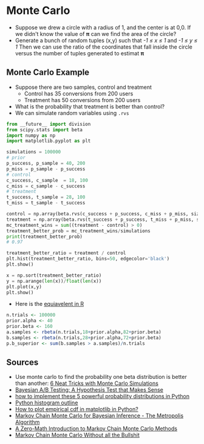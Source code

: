 # Monte Carlo

* Suppose we drew a circle with a radius of 1, and the center is at 0,0. If we didn't know the value of <strong>&pi;</strong> can we find the area of the circle?
* Generate a bunch of random tuples (x,y) such that <em>-1 &le; x &le; 1</em> and <em>-1 &le; y &le; 1</em> Then we can use the ratio of the coordinates that fall inside the circle versus the number of tuples generated to estimat <strong>&pi;</strong>

## Monte Carlo Example

* Suppose there are two samples, control and treatment
  * Control has 35 conversions from 200 users
  * Treatment has 50 conversions from 200 users
* What is the probability that treatment is better than control?
* We can simulate random variables using `.rvs`

```python
from __future__ import division
from scipy.stats import beta
import numpy as np
import matplotlib.pyplot as plt

simulations = 100000
# prior
p_success, p_sample = 40, 200
p_miss = p_sample - p_success
# control
c_success, c_sample  = 18, 100
c_miss = c_sample - c_success
# treatment
t_success, t_sample = 28, 100
t_miss = t_sample - t_success

control = np.array(beta.rvs(c_success + p_success, c_miss + p_miss, size=simulations))
treatment = np.array(beta.rvs(t_success + p_success, t_miss + p_miss, size=simulations))
mc_treatment_wins = sum((treatment - control) > 0)
treatment_better_prob = mc_treatment_wins/simulations
print(treatment_better_prob)
# 0.97

treatment_better_ratio = treatment / control
plt.hist(treatment_better_ratio, bins=50, edgecolor='black')
plt.show()

x = np.sort(treatment_better_ratio)
y = np.arange(len(x))/float(len(x))
plt.plot(x,y)
plt.show()
```

* Here is the [equiavelent in R](https://www.countbayesie.com/blog/2015/4/25/bayesian-ab-testing)

```r
n.trials <- 100000
prior.alpha <- 40
prior.beta <- 160
a.samples <- rbeta(n.trials,18+prior.alpha,82+prior.beta)
b.samples <- rbeta(n.trials,28+prior.alpha,72+prior.beta)
p.b_superior <- sum(b.samples > a.samples)/n.trials
```


## Sources

* Use monte carlo to find the probability one beta distribution is better than another: [6 Neat Tricks with Monte Carlo Simulations](https://www.countbayesie.com/blog/2015/3/3/6-amazing-trick-with-monte-carlo-simulations)
* [Bayesian A/B Testing: A Hypothesis Test that Makes Sense](https://www.countbayesie.com/blog/2015/4/25/bayesian-ab-testing)
* [how to implement these 5 powerful probability distributions in Python](https://bigdata-madesimple.com/how-to-implement-these-5-powerful-probability-distributions-in-python/)
* [Python histogram outline](https://stackoverflow.com/questions/42741687/python-histogram-outline)
* [How to plot empirical cdf in matplotlib in Python?](https://stackoverflow.com/questions/3209362/how-to-plot-empirical-cdf-in-matplotlib-in-python)
* [Markov Chain Monte Carlo for Bayesian Inference - The Metropolis Algorithm](https://www.quantstart.com/articles/Markov-Chain-Monte-Carlo-for-Bayesian-Inference-The-Metropolis-Algorithm)
* [A Zero-Math Introduction to Markov Chain Monte Carlo Methods](https://towardsdatascience.com/a-zero-math-introduction-to-markov-chain-monte-carlo-methods-dcba889e0c50)
* [Markov Chain Monte Carlo Without all the Bullshit](https://jeremykun.com/2015/04/06/markov-chain-monte-carlo-without-all-the-bullshit/)
